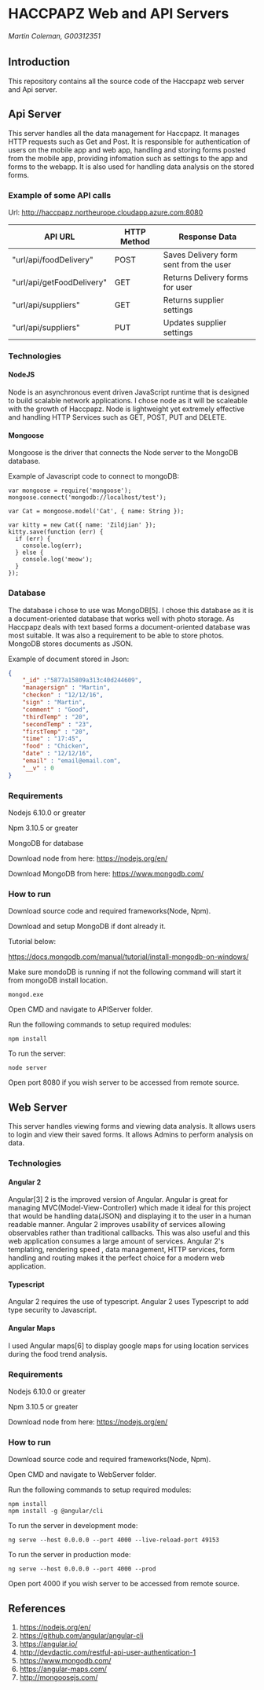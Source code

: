 # HACCPAPZ Web and API Servers
###### Martin Coleman, G00312351

## Introduction
This repository contains all the source code of the Haccpapz web server and Api server.

## Api Server
This server handles all the data management for Haccpapz. It manages HTTP requests such as Get and Post. It is responsible for authentication of users on the mobile app and web app, handling and storing forms posted from the mobile app, providing infomation such as settings to the app and forms to the webapp. It is also used for handling data analysis on the stored forms.

### Example of some API calls
Url:
http://haccpapz.northeurope.cloudapp.azure.com:8080

API URL | HTTP Method | Response Data 
------------ | ----------- |-----------
"url/api/foodDelivery" | POST | Saves Delivery form sent from the user
"url/api/getFoodDelivery" | GET | Returns Delivery forms for user
"url/api/suppliers" | GET | Returns supplier settings
"url/api/suppliers" | PUT | Updates supplier settings

### Technologies
#### NodeJS
Node is an asynchronous event driven JavaScript runtime that is designed to build scalable network applications. I chose node as it will be scaleable with the growth of Haccpapz. Node is lightweight yet extremely effective and handling HTTP Services such as GET, POST, PUT and DELETE.
#### Mongoose
Mongoose is the driver that connects the Node server to the MongoDB database.

Example of Javascript code to connect to mongoDB:
```
var mongoose = require('mongoose');
mongoose.connect('mongodb://localhost/test');

var Cat = mongoose.model('Cat', { name: String });

var kitty = new Cat({ name: 'Zildjian' });
kitty.save(function (err) {
  if (err) {
    console.log(err);
  } else {
    console.log('meow');
  }
});
```

### Database
The database i chose to use was MongoDB[5]. I chose this database as it is a document-oriented database that works well with photo storage.
As Haccpapz deals with text based forms a document-oriented database was most suitable. It was also a requirement to be able to store photos.
MongoDB stores documents as JSON.

Example of document stored in Json:
```json
{
    "_id" :"5877a15809a313c40d244609",
    "managersign" : "Martin",
    "checkon" : "12/12/16",
    "sign" : "Martin",
    "comment" : "Good",
    "thirdTemp" : "20",
    "secondTemp" : "23",
    "firstTemp" : "20",
    "time" : "17:45",
    "food" : "Chicken",
    "date" : "12/12/16",
    "email" : "email@email.com",
    "__v" : 0
}
```

### Requirements
Nodejs 6.10.0 or greater

Npm 3.10.5 or greater

MongoDB for database

Download node from here:
https://nodejs.org/en/

Download MongoDB from here:
https://www.mongodb.com/

### How to run
Download source code and required frameworks(Node, Npm).

Download and setup MongoDB if dont already it.

Tutorial below:

https://docs.mongodb.com/manual/tutorial/install-mongodb-on-windows/

Make sure mondoDB is running if not the following command will start it from mongoDB install location.
```
mongod.exe
```

Open CMD and navigate to APIServer folder.

Run the following commands to setup required modules:
```
npm install 
```

To run the server:
```
node server
```
Open port 8080 if you wish server to be accessed from remote source.

## Web Server
This server handles viewing forms and viewing data analysis. It allows users to login and view their saved forms.
It allows Admins to perform analysis on data.

### Technologies
#### Angular 2
Angular[3] 2 is the improved version of Angular. Angular is great for managing MVC(Model-View-Controller) which made it ideal for this project that would be handling data(JSON) and displaying it to the user in a human readable manner. Angular 2 improves usability of services allowing observables rather than traditional callbacks. This was also useful and this web application consumes a large amount of services.
Angular 2's templating, rendering speed , data management, HTTP services, form handling and routing makes it the perfect choice for a modern web application.

#### Typescript
Angular 2 requires the use of typescript. Angular 2 uses Typescript to add type security to Javascript.

#### Angular Maps
I used Angular maps[6] to display google maps for using location services during the food trend analysis.

### Requirements
Nodejs 6.10.0 or greater

Npm 3.10.5 or greater

Download node from here:
https://nodejs.org/en/

### How to run
Download source code and required frameworks(Node, Npm).

Open CMD and navigate to WebServer folder.

Run the following commands to setup required modules:
```
npm install 
npm install -g @angular/cli
```
To run the server in development mode:
```
ng serve --host 0.0.0.0 --port 4000 --live-reload-port 49153
```

To run the server in production mode:
```
ng serve --host 0.0.0.0 --port 4000 --prod
```

Open port 4000 if you wish server to be accessed from remote source.


## References
1. https://nodejs.org/en/
2. https://github.com/angular/angular-cli
3. https://angular.io/
4. http://devdactic.com/restful-api-user-authentication-1
5. https://www.mongodb.com/
6. https://angular-maps.com/
7. http://mongoosejs.com/
